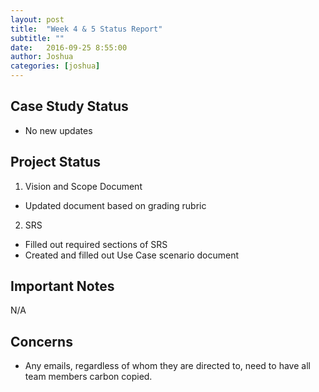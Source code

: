```yaml
---
layout: post
title:  "Week 4 & 5 Status Report"
subtitle: ""
date:   2016-09-25 8:55:00
author: Joshua
categories: [joshua]
---
```


## Case Study Status

* No new updates

## Project Status

1. Vision and Scope Document
  * Updated document based on grading rubric
  
2. SRS
  * Filled out required sections of SRS
  * Created and filled out Use Case scenario document

## Important Notes

N/A

## Concerns

* Any emails, regardless of whom they are directed to, need to have all team members carbon copied.

